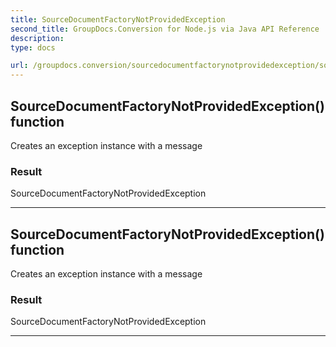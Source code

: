 ```yaml
---
title: SourceDocumentFactoryNotProvidedException
second_title: GroupDocs.Conversion for Node.js via Java API Reference
description: 
type: docs

url: /groupdocs.conversion/sourcedocumentfactorynotprovidedexception/sourcedocumentfactorynotprovidedexception/
---
```


## SourceDocumentFactoryNotProvidedException() function

 Creates an exception instance with a message
 

### Result
SourceDocumentFactoryNotProvidedException


---


## SourceDocumentFactoryNotProvidedException() function

 Creates an exception instance with a message
 

### Result
SourceDocumentFactoryNotProvidedException


---


